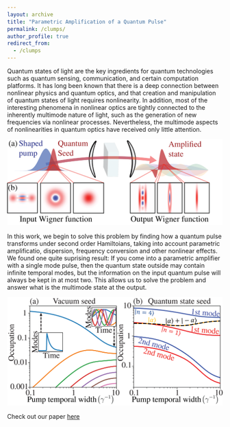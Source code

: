 ```yaml
---
layout: archive
title: "Parametric Amplification of a Quantum Pulse"
permalink: /clumps/
author_profile: true
redirect_from:
  - /clumps
--- 
```

Quantum states of light are the key ingredients for quantum technologies such as quantum sensing, communication, and certain computation platforms. It has long been known that there is a deep connection between nonlinear physics and quantum optics, and that creation and manipulation of quantum states of light requires nonlinearity. In addition, most of the interesting phenomena in nonlinear optics are tightly connected to the inherently multimode nature of light, such as the generation of new frequencies via nonlinear processes. Nevertheless, the multimode aspects of nonlinearities in quantum optics have received only little attention. 
<p align="center">
  <img src='/images/Figure 1 squeezing paper.png' width="600">
</p>
In this work, we begin to solve this problem by finding how a quantum pulse transforms under second order Hamiltoians, taking into account parametric amplificatio, dispersion, frequency conversion and other nonlinear effects. We found one quite suprising result: If you come into a parametric amplifier with a single mode pulse, then the quantum state outside may contain infinite temporal modes, but the information on the input quantum pulse will always be kept in at most two. This allows us to solve the problem and answer what is the multimode state at the output. 
<p align="center">
  <img src='/images/Figure 2 squeezing paper.png' width="600">
</p>

Check out our paper [here](https://arxiv.org/abs/2312.04394)
